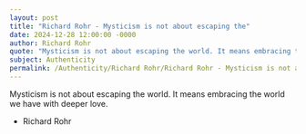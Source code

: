 ```yaml
---
layout: post
title: "Richard Rohr - Mysticism is not about escaping the"
date: 2024-12-28 12:00:00 -0000
author: Richard Rohr
quote: "Mysticism is not about escaping the world. It means embracing the world we have with deeper love."
subject: Authenticity
permalink: /Authenticity/Richard Rohr/Richard Rohr - Mysticism is not about escaping the
---
```


Mysticism is not about escaping the world. It means embracing the world we have with deeper love.

- Richard Rohr
